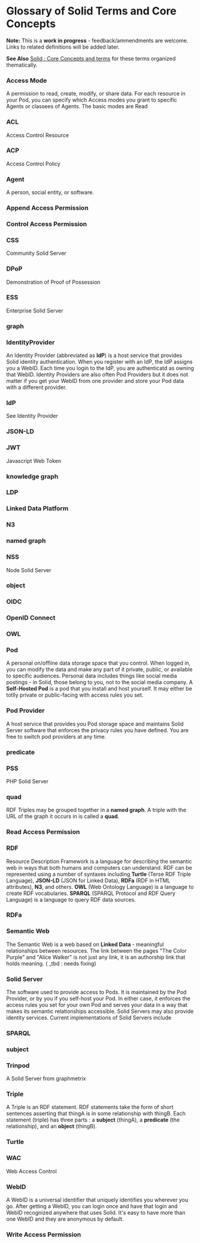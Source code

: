 # Glossary of Solid Terms and Core Concepts

**Note:** This is a **work in progress** - feedback/ammendments are welcome. Links to related definitions will be added later.

**See Also** [Solid : Core Concepts and terms](Solid_Core_concepts.md) for these terms organized thematically.


### Access Mode
A permission to read, create, modify, or share data. For each resource in your Pod, you can specify which Access modes you grant to specific Agents or classees of Agents.  The basic modes are Read

### ACL
Access Control Resource

### ACP
Access Control Policy

### Agent
A person, social entity, or software.

### Append Access Permission

### Control Access Permission

### CSS
Community Solid Server

### DPoP
Demonstration of Proof of Possession

### ESS
Enterprise Solid Server

### graph

### IdentityProvider
An Identity Provider (abbreviated as **IdP**)  is a host service that provides Solid identity authentication.  When you register with an IdP, the IdP assigns you a WebID. Each time you login to the IdP, you are authenticatd as owning that WebID.  Identity Providers are also often Pod Providers but it does not matter if you get your WebID from one provider and store your Pod data with a different provider.

### IdP
See Identity Provider

### JSON-LD

### JWT
Javascript Web Token

### knowledge graph
 
### LDP

### Linked Data Platform

### N3

### named graph

### NSS
Node Solid Server

### object

### OIDC

### OpenID Connect

### OWL

### Pod
A personal on/offline data storage space that you control. When logged in, you can modify the data and make any part of it private, 
public, or available to specific audiences.  Personal data includes things like social media postings - in Solid, those belong to you,
not to the social media company. A **Self-Hosted Pod** is a pod that you install and host yourself.  It may either be totlly private
or public-facing with access rules you set.

### Pod Provider
A host service that provides you Pod storage space and maintains Solid Server software that enforces the privacy rules you have defined.
You are free to switch pod providers at any time.

### predicate

### PSS
PHP Solid Server

### quad
RDF Triples may be grouped together in a **named graph**.  A triple with the URL of the graph it occurs in  is called a **quad**. 

### Read Access Permission

### RDF
Resource Description Framework is a language for describing the semantic web in ways that both humans and computers can understand. RDF can be represented using a number of syntaxes including **Turtle** (Terse RDF Triple Language), **JSON-LD** (JSON for Linked Data), **RDFa** (RDF in HTML attributes), **N3**, and others.  **OWL** (Web Ontology Language) is a language to create RDF vocabularies.  **SPARQL** (SPARQL Protocol and RDF Query Language) is a language to query RDF data sources.

### RDFa

### Semantic Web
The Semantic Web is a web based on **Linked Data** - meaningful relationships between resources. The link between the pages "The Color Purple" and "Alice Walker" is not just any link, it is an authorship link that holds meaning. ( _tbd : needs fixing)

### Solid Server
The software used to provide access to Pods. It is maintained by the Pod Provider, or by you if you self-host your Pod.
In either case, it enforces the access rules you set for your own Pod and serves your data in a way that makes its semantic
relationships accessible.  Solid Servers may also provide identity services. Current implementations of Solid Servers include

### SPARQL

### subject

### Trinpod
A Solid Server from graphmetrix

### Triple
A Triple is an RDF statement.  RDF statements take the form of short sentences asserting that thingA is in some relationship with thingB. Each statement (triple) has three parts : a **subject** (thingA), a **predicate** (the relationship), and an **object** (thingB).

### Turtle

### WAC
Web Access Control

### WebID
A WebID is a universal identifier that uniquely identifies you wherever you go. After getting a WebID, you can login once and have that login and WebID recognized anywhere that uses Solid.  It's easy to have more than one WebID and they are anonymous by default.

### Write Access Permission

<!-- to be added
ontology, namespace, prefix, foaf:, pim:, schema:, interoperability, shapes, footprints, SHEX, SHACL, LDN, github, PR, issue, WiP, DEI, Solid Team, Solid Process, Code of Conduct, SolidOS
-->
